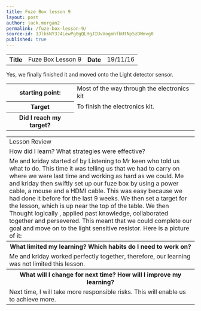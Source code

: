 ```yaml
---
title: Fuze Box lesson 9
layout: post
author: jack.morgan2
permalink: /fuze-box-lesson-9/
source-id: 1JlbkNY3J4LewPg0gQLHgJIUvVogmhfbUtNp5zDWmvg0
published: true
---
```

<table>
  <tr>
  <th>Title</th>
    <td>Fuze Box Lesson 9</td>
    <th>Date</th>
    <td>19/11/16</td>
  </tr>
</table>


<table>
  <tr>
  <th>starting point:</th>
    <td>Most of the way through the electronics kit</td>
  </tr>
  <tr>
    <th>Target</th>
    <td>To finish the electronics kit.</td>
  </tr>
  <tr>
    <th>Did I reach my target?
</th
    <td>Yes, we finally finished it and moved onto the Light detector sensor.</td>
  </tr>
</table>


<table>
  <tr>
    <td>Lesson Review</td>
  </tr>
  <tr>
    <td>How did I learn? What strategies were effective?</td>
  </tr>
  <tr>
    <td>Me and kriday started of by Listening to Mr keen who told us what to do. This time it was telling us that  we had to carry on where we were last time and working as hard as we could.  Me and kriday then swiftly set up our fuze box by using a power cable, a mouse and a HDMI cable. This was easy because we had done it before for the last 9 weeks. We then set a target for the lesson, which is up near the top of the table. We then Thought logically , applied past knowledge, collaborated together and persevered. This meant that we could complete our goal and move on to the light sensitive resistor. Here is a picture of it:</td>
  </tr>
  <tr>
    <th>What limited my learning? Which habits do I need to work on?</th>
  </tr>
  <tr>
    <td>Me and kriday worked perfectly together, therefore, our learning was not limited this lesson.</td>
  </tr>
  <tr>
    <th>What will I change for next time? How will I improve my learning?</th>
  </tr>
  <tr>
    <td>Next time, I will take more responsible risks. This will enable us to achieve more.</td>
  </tr>
</table>


